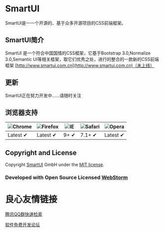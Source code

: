 # SmartUI 
SmartUI是一一个开源的、基于众多开源项目的CSS前端框架。

## SmartUI简介
SmartUI 是一个符合中国国情的CSS框架，它基于Bootstrap 3.0,Normalize 3.0,Semantic UI等相关框架，取它们优秀之处，进行的整合的一款新的CSS前端框架
[http://www.smartui.com.cn](http://www.smartui.com.cn)（未上线）

## 更新
SmartUI正在努力开发中……请随时关注

## 浏览器支持

![Chrome](https://raw.github.com/alrra/browser-logos/master/chrome/chrome_48x48.png) | ![Firefox](https://raw.github.com/alrra/browser-logos/master/firefox/firefox_48x48.png) | ![IE](https://raw.github.com/alrra/browser-logos/master/internet-explorer/internet-explorer_48x48.png) | ![Safari](https://raw.github.com/alrra/browser-logos/master/safari/safari_48x48.png) | ![Opera](https://raw.github.com/alrra/browser-logos/master/opera/opera_48x48.png)
--- | --- | --- | --- | --- |
Latest ✔ | Latest ✔ | 9+ ✔ | 7.1+ ✔ | Latest ✔ |

## Copyright and License

Copyright [SmartUI](http://www.smartui.com.cn) GmbH under the [MIT license](LICENSE.md).

### Developed with Open Source Licensed [WebStorm](http://www.jetbrains.com/webstorm/)

 
 
 

 # 良心友情链接

[腾讯QQ群快速检索](http://u.720life.cn/s/8cf73f7c)

[软件免费开发论坛](http://u.720life.cn/s/bbb01dc0)
